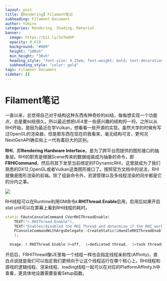 ```yaml
---
layout: post
title: [Rendering] Filament笔记
subheading: Filament Document
author: Yohiro
categories: Rendering, Shading, Material
banner:
  image: https://bit.ly/3xTmdUP
  opacity: 0.618
  background: "#000"
  height: "100vh"
  min_height: "38vh"
  heading_style: "font-size: 4.25em; font-weight: bold; text-decoration: underline"
  subheading_style: "color: gold"
tags: Filament Document
sidebar: []
---
```


# Filament笔记

一直以来，总觉得自己对于结构这种东西有种奇妙的纠结，每每想实现一个功能点，总是要纠结很久。所以最近想把UE4里一些感兴趣的结构捋一捋。之所以从RHI开始，是因为最近在学Vulkan，想看看一些开源的实现。虽然大学的时候有写过OpenGL的渲染器，但是那东西在现在的我看来，毫无结构可言，更何况NextGenAPI确实和上一代有着巨大的区别。

**RHI**，即**Rendering Hardware Interface**。是为了跨平台而提供的图形接口的抽象层。RHI的职责是根据Scene传来的数据组装成为抽象的命令，即**FRHICommand**，然后将其下发至当前绑定的FDynamicRHI，这里就成为了我们熟悉的DX12,OpenGL或者Vulkan这类图形接口了。按照官方文档中的说法，RHI就像是图形渲染的前端。除了组装命令外，资源管理以及多线程渲染的同步都是它的分内之事。

![](https://docs.unrealengine.com/4.27/Images/ProgrammingAndScripting/Rendering/ParallelRendering/Parallel_Rendering_00.webp)

RHI线程可以在Runtime利用GM命令**r.RHIThread.Enable**启用，启用后如果开启stat unit可以在屏幕上看到RHI线程的耗时。
```cpp
static FAutoConsoleCommand CVarRHIThreadEnable(
	TEXT("r.RHIThread.Enable"),
	TEXT("Enables/disabled the RHI Thread and determine if the RHI work runs on a dedicated thread or not.\n"),	
	FConsoleCommandWithArgsDelegate::CreateStatic(&HandleRHIThreadEnableChanged)
	);

  Usage: r.RHIThread.Enable 0=off,  1=dedicated thread,  2=task threads;
```
开启后，FRHIThread像UE里每一个线程一样也会指定线程亲和性(Affinity)，直白点说就是我们可以指定我们更倾向于让这个线程运行在哪个核心上，RHI线程和游戏的逻辑线程、渲染线程、loading线程一起可以在对应的PlatformAffinity.h中查看，更具体地设置需要查看Setup函数。




